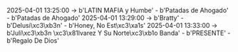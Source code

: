 2025-04-01 13:25:00 -> b'LATIN MAFIA y Humbe' - b'Patadas de Ahogado' - b'Patadas de Ahogado'
2025-04-01 13:29:00 -> b'Bratty' - b'Delusi\xc3\xb3n' - b'Honey, No Est\xc3\xa1s'
2025-04-01 13:33:00 -> b'Juli\xc3\xb3n \xc3\x81lvarez Y Su Norte\xc3\xb1o Banda' - b'PRESENTE' - b'Regalo De Dios'
